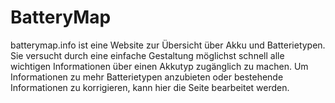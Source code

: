 # BatteryMap
batterymap.info ist eine Website zur Übersicht über Akku und Batterietypen. Sie versucht durch eine einfache Gestaltung möglichst schnell alle wichtigen Informationen über einen Akkutyp zugänglich zu machen. Um Informationen zu mehr Batterietypen anzubieten oder bestehende Informationen zu korrigieren, kann hier die Seite bearbeitet werden.
